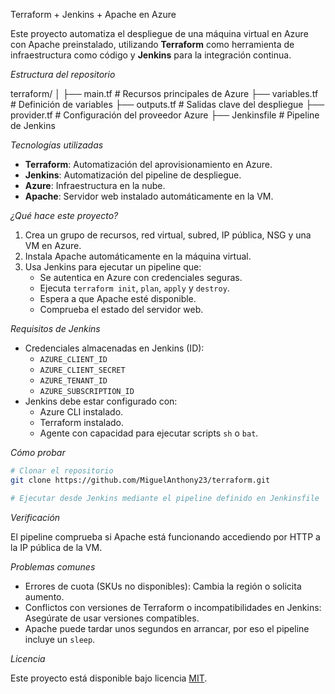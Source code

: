 
Terraform + Jenkins + Apache en Azure

Este proyecto automatiza el despliegue de una máquina virtual en Azure con Apache preinstalado, utilizando **Terraform** como herramienta de infraestructura como código y **Jenkins** para la integración continua.

*Estructura del repositorio*



terraform/
│
├── main.tf             # Recursos principales de Azure
├── variables.tf        # Definición de variables
├── outputs.tf          # Salidas clave del despliegue
├── provider.tf         # Configuración del proveedor Azure
├── Jenkinsfile         # Pipeline de Jenkins


*Tecnologías utilizadas*

- **Terraform**: Automatización del aprovisionamiento en Azure.
- **Jenkins**: Automatización del pipeline de despliegue.
- **Azure**: Infraestructura en la nube.
- **Apache**: Servidor web instalado automáticamente en la VM.

*¿Qué hace este proyecto?*

1. Crea un grupo de recursos, red virtual, subred, IP pública, NSG y una VM en Azure.
2. Instala Apache automáticamente en la máquina virtual.
3. Usa Jenkins para ejecutar un pipeline que:
   - Se autentica en Azure con credenciales seguras.
   - Ejecuta `terraform init`, `plan`, `apply` y `destroy`.
   - Espera a que Apache esté disponible.
   - Comprueba el estado del servidor web.

*Requisitos de Jenkins*

- Credenciales almacenadas en Jenkins (ID):
  - `AZURE_CLIENT_ID`
  - `AZURE_CLIENT_SECRET`
  - `AZURE_TENANT_ID`
  - `AZURE_SUBSCRIPTION_ID`
- Jenkins debe estar configurado con:
  - Azure CLI instalado.
  - Terraform instalado.
  - Agente con capacidad para ejecutar scripts `sh` o `bat`.

*Cómo probar*

```bash
# Clonar el repositorio
git clone https://github.com/MiguelAnthony23/terraform.git

# Ejecutar desde Jenkins mediante el pipeline definido en Jenkinsfile
````

*Verificación*

El pipeline comprueba si Apache está funcionando accediendo por HTTP a la IP pública de la VM.

*Problemas comunes*

* Errores de cuota (SKUs no disponibles): Cambia la región o solicita aumento.
* Conflictos con versiones de Terraform o incompatibilidades en Jenkins: Asegúrate de usar versiones compatibles.
* Apache puede tardar unos segundos en arrancar, por eso el pipeline incluye un `sleep`.

*Licencia*

Este proyecto está disponible bajo licencia [MIT](LICENSE).

